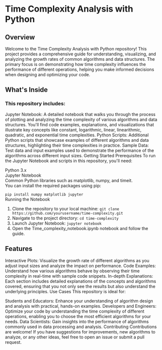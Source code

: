 # Time Complexity Analysis with Python
## Overview
Welcome to the Time Complexity Analysis with Python repository! This project provides a comprehensive guide for understanding, visualizing, and analyzing the growth rates of common algorithms and data structures. The primary focus is on demonstrating how time complexity influences the performance of different operations, helping you make informed decisions when designing and optimizing your code.

## What's Inside
### This repository includes:

Jupyter Notebook: A detailed notebook that walks you through the process of plotting and analyzing the time complexity of various algorithms and data structures. You'll find code examples, explanations, and visualizations that illustrate key concepts like constant, logarithmic, linear, linearithmic, quadratic, and exponential time complexities.
Python Scripts: Additional Python scripts that showcase examples of different algorithms and data structures, highlighting their time complexities in practice.
Sample Data: Test data and input examples used to demonstrate the performance of the algorithms across different input sizes.
Getting Started
Prerequisites
To run the Jupyter Notebook and scripts in this repository, you'll need:

Python 3.x <br/>
Jupyter Notebook <br/>
Common Python libraries such as matplotlib, numpy, and timeit. <br/>
You can install the required packages using pip:

```pip install numpy matplotlib jupyter ``` <br/>
Running the Notebook
1. Clone the repository to your local machine:
```git clone https://github.com/yourusername/time-complexity.git```
2. Navigate to the project directory:
```cd time-complexity```
3. Launch Jupyter Notebook:
```jupyter notebook```
4. Open the Time_complexity_notebook.ipynb notebook and follow the guide.

## Features
Interactive Plots: Visualize the growth rate of different algorithms as you adjust input sizes and analyze the impact on performance.
Code Examples: Understand how various algorithms behave by observing their time complexity in real-time with sample code snippets.
In-depth Explanations: Each section includes detailed explanations of the concepts and algorithms covered, ensuring that you not only see the results but also understand the underlying principles.
Use Cases
This repository is ideal for:

Students and Educators: Enhance your understanding of algorithm design and analysis with practical, hands-on examples.
Developers and Engineers: Optimize your code by understanding the time complexity of different operations, enabling you to choose the most efficient algorithms for your needs.
Data Scientists: Gain insights into the performance of algorithms commonly used in data processing and analysis.
Contributing
Contributions are welcome! If you have suggestions for improvements, new algorithms to analyze, or any other ideas, feel free to open an issue or submit a pull request.
